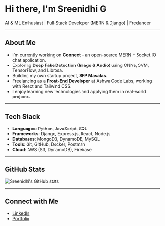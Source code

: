 # Hi there, I'm Sreenidhi G

AI & ML Enthusiast | Full-Stack Developer (MERN & Django) | Freelancer  

---

## About Me
- I’m currently working on **Connect** – an open-source MERN + Socket.IO chat application.  
- Exploring **Deep Fake Detection (Image & Audio)** using CNNs, SVM, TensorFlow, and Librosa.  
- Building my own startup project, **SFP Masalas**.  
- Freelancing as a **Front-End Developer** at Ashwa Code Labs, working with React and Tailwind CSS.  
- I enjoy learning new technologies and applying them in real-world projects.  

---

## Tech Stack
- **Languages**: Python, JavaScript, SQL  
- **Frameworks**: Django, Express.js, React, Node.js  
- **Databases**: MongoDB, DynamoDB, MySQL  
- **Tools**: Git, GitHub, Docker, Postman  
- **Cloud**: AWS (S3, DynamoDB), Firebase  

---

## GitHub Stats
![Sreenidhi's GitHub stats](https://github-readme-stats.vercel.app/api?username=Sreenidhi-G2&show_icons=true&theme=default)  

---

## Connect with Me
- [LinkedIn](https://www.linkedin.com/in/sreenidhi-g-4537382a4/)  
- [Portfolio](https://d6bpte5o5iq8m.cloudfront.net/)  
